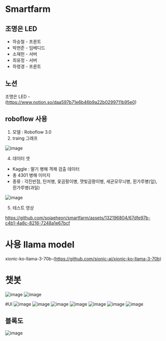 # Smartfarm

## 조명은 LED
* 하승철 - 프론트
* 박현준 - 임베디드
* 소재헌 - 서버
* 최유정 - 서버
* 하령경 - 프론트

## 노션
조명은 LED - (https://www.notion.so/daa597b71e6b46b9a22b0299711b95e0)

## roboflow 사용
1. 모델 : Roboflow 3.0
2. traing 그래프
   
![image](https://github.com/sojaeheon/smartfarm/assets/132196804/cc9580ed-6838-4876-aabf-fdb4f9ce63f1)

4. 데이터 셋
+ Kaggle : 딸기 병해 객채 검출 데이터
+ 총 4301 병해 이미지
+ 종류 : 각진반점, 탄저병, 꽃곰팡이병, 잿빛곰팡이병, 세균모무늬병, 흰가루병(잎), 흰가루병(과일)

![image](https://github.com/sojaeheon/smartfarm/assets/119103469/41a0e586-e9b7-4d3b-ae74-360f9b4de652)


5. 테스트 영상
    
https://github.com/sojaeheon/smartfarm/assets/132196804/67dfe97b-c4b1-4a8c-8216-7248a1e67bcf





# 사용 llama model
xionic-ko-llama-3-70b-(https://github.com/sionic-ai/xionic-ko-llama-3-70b)

# 챗봇
![image](https://github.com/sojaeheon/smartfarm/assets/144245586/96d31ba2-50d7-4d5e-bb12-3fa55727434f)
![image](https://github.com/sojaeheon/smartfarm/assets/144245586/71bf9aa9-08ab-4567-a0c9-643830bec7c9)


#UI
![image](https://github.com/sojaeheon/smartfarm/assets/132196804/193cb435-ee21-4ad0-ba45-0400935245ec)
![image](https://github.com/sojaeheon/smartfarm/assets/132196804/cca2a78a-53e7-4a63-86f2-d372974fc875)
![image](https://github.com/sojaeheon/smartfarm/assets/132196804/fdcf1df8-a3d9-4899-9fff-f74f0c05f3ec)
![image](https://github.com/sojaeheon/smartfarm/assets/132196804/2a66e7e8-e3c6-452d-b211-12a65e9645d3)
![image](https://github.com/sojaeheon/smartfarm/assets/132196804/11e0a8f4-b2f0-42cc-9f24-2e8d7dc49c6e)
![image](https://github.com/sojaeheon/smartfarm/assets/132196804/73b0d6ca-9f7d-4250-8877-f76bb013f64c)
![image](https://github.com/sojaeheon/smartfarm/assets/132196804/7770cd75-3577-42aa-855a-61357ce8d67c)


## 블록도
![image](https://github.com/sojaeheon/smartfarm/assets/132196804/798ce32d-b311-41f1-b988-9a10f7976752)

